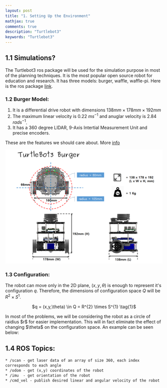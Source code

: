 ```yaml
---
layout: post
title: "1. Setting Up the Environment"
mathjax: true
comments: true
description: "Turtlebot3"
keywords: "Turtlebot3"
---
```


## 1.1 Simulations?  
The Turtlebot3 ros package will be used for the simulation purpose in most of the planning techniques. It is the most popular open source robot for education and research. It has three models: burger, waffle, waffle-pi. Here is the ros package [link](http://wiki.ros.org/turtlebot3).  

### 1.2 Burger Model:  
1. It is a differential drive robot with dimensions $138mm × 178mm × 192mm$  
2. The maximum linear velocity is 0.22 $m s^{-1}$ and anuglar velocity is 2.84 $rad s^{-1}$.
3. It has a 360 degree LIDAR, 9-Axis Intertial Measurement Unit and precise encoders.

These are the features we should care about. More [info](http://emanual.robotis.com/docs/en/platform/turtlebot3/overview/) 

<img src="assets/images/turtlebot3_dimension1.png" alt="hi" class="inline"/>

### 1.3 Configuration:  
The robot can move only in the 2D plane, $(x,y,\theta)$ is enough to represent it's configuration $q$. Therefore, the dimensions of configuration space $Q$ will be $R^{2}  \times S^{1}$.  
<p align="center">
$q = (x,y,\theta) \in Q = R^{2} \times S^{1} \tag{1}$
</p>
In most of the problems, we will be considering the robot as a circle of raidius $r$ for easier implementation. This will in fact eliminate the effect of changing $\theta$ on the configuration space. An example can be seen below:  

## 1.4 ROS Topics:  
```
* /scan - get laser data of an array of size 360, each index corresponds to each angle 
* /odom - get (x,y) coordinates of the robot 
* /imu  - get orientation of the robot
* /cmd_vel - publish desired linear and angular velocity of the robot
```








